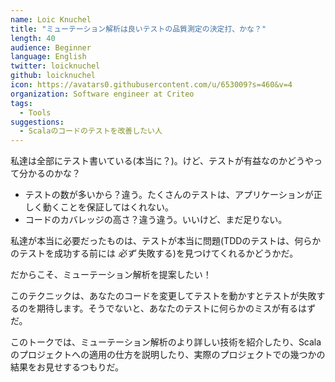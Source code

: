 ```yaml
---
name: Loic Knuchel
title: "ミューテーション解析は良いテストの品質測定の決定打、かな？"
length: 40
audience: Beginner
language: English
twitter: loicknuchel
github: loicknuchel
icon: https://avatars0.githubusercontent.com/u/653009?s=460&v=4
organization: Software engineer at Criteo
tags:
  - Tools
suggestions:
  - Scalaのコードのテストを改善したい人
---
```

私達は全部にテスト書いている(本当に？)。けど、テストが有益なのかどうやって分かるのかな？

- テストの数が多いから？違う。たくさんのテストは、アプリケーションが正しく動くことを保証してはくれない。
- コードのカバレッジの高さ？違う違う。いいけど、まだ足りない。

私達が本当に必要だったものは、テストが本当に問題(TDDのテストは、何らかのテストを成功する前には *必ず* 失敗する)を見つけてくれるかどうかだ。

だからこそ、ミューテーション解析を提案したい！

このテクニックは、あなたのコードを変更してテストを動かすとテストが失敗するのを期待します。そうでないと、あなたのテストに何らかのミスが有るはずだ。

このトークでは、ミューテーション解析のより詳しい技術を紹介したり、Scalaのプロジェクトへの適用の仕方を説明したり、実際のプロジェクトでの幾つかの結果をお見せするつもりだ。
